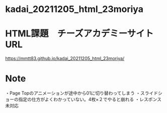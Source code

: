 # kadai_20211205_html_23moriya

# HTML課題　チーズアカデミーサイト URL
 https://mmtt83.github.io/kadai_20211205_html_23moriya/
   
# Note
 ・Page Topのアニメーションが途中から01に切り替わってしまう
 ・スライドショーの指定の仕方がよくわかっていない。4枚×２でやると崩れる
 ・レスポンス未対応
 
